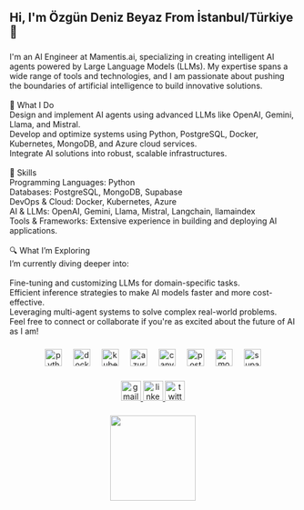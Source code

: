 <h2 align="left">Hi, I'm Özgün Deniz Beyaz From İstanbul/Türkiye 👋</h2>

###

<p align="left">I'm an AI Engineer at Mamentis.ai, specializing in creating intelligent AI agents powered by Large Language Models (LLMs). My expertise spans a wide range of tools and technologies, and I am passionate about pushing the boundaries of artificial intelligence to build innovative solutions.<br><br>🧠 What I Do<br>Design and implement AI agents using advanced LLMs like OpenAI, Gemini, Llama, and Mistral.<br>Develop and optimize systems using Python, PostgreSQL, Docker, Kubernetes, MongoDB, and Azure cloud services.<br>Integrate AI solutions into robust, scalable infrastructures.<br><br>🌟 Skills<br>Programming Languages: Python<br>Databases: PostgreSQL, MongoDB, Supabase<br>DevOps & Cloud: Docker, Kubernetes, Azure<br>AI & LLMs: OpenAI, Gemini, Llama, Mistral, Langchain, llamaindex<br>Tools & Frameworks: Extensive experience in building and deploying AI applications.<br><br>🔍 What I’m Exploring<br>I’m currently diving deeper into:<br><br>Fine-tuning and customizing LLMs for domain-specific tasks.<br>Efficient inference strategies to make AI models faster and more cost-effective.<br>Leveraging multi-agent systems to solve complex real-world problems.<br>Feel free to connect or collaborate if you're as excited about the future of AI as I am!</p>

###

<div align="center">
  <img src="https://cdn.jsdelivr.net/gh/devicons/devicon/icons/python/python-original.svg" height="30" alt="python logo"  />
  <img width="12" />
  <img src="https://cdn.jsdelivr.net/gh/devicons/devicon/icons/docker/docker-original.svg" height="30" alt="docker logo"  />
  <img width="12" />
  <img src="https://cdn.jsdelivr.net/gh/devicons/devicon/icons/kubernetes/kubernetes-plain.svg" height="30" alt="kubernetes logo"  />
  <img width="12" />
  <img src="https://cdn.jsdelivr.net/gh/devicons/devicon/icons/azure/azure-original.svg" height="30" alt="azure logo"  />
  <img width="12" />
  <img src="https://cdn.simpleicons.org/canva/00C4CC" height="30" alt="canva logo"  />
  <img width="12" />
  <img src="https://cdn.simpleicons.org/postgresql/4169E1" height="30" alt="postgresql logo"  />
  <img width="12" />
  <img src="https://cdn.simpleicons.org/mongodb/47A248" height="30" alt="mongodb logo"  />
  <img width="12" />
  <img src="https://cdn.simpleicons.org/supabase/3ECF8E" height="30" alt="supabase logo"  />
</div>

###

<div align="center">
  <a href="https://mail.google.com/mail/u/1/#inbox" target="_blank">
    <img src="https://img.shields.io/static/v1?message=Gmail&logo=gmail&label=&color=D14836&logoColor=white&labelColor=&style=for-the-badge" height="35" alt="gmail logo"  />
  </a>
  <a href="https://www.linkedin.com/in/%C3%B6zg%C3%BCn-deniz-beyaz-713704201/" target="_blank">
    <img src="https://img.shields.io/static/v1?message=LinkedIn&logo=linkedin&label=&color=0077B5&logoColor=white&labelColor=&style=for-the-badge" height="35" alt="linkedin logo"  />
  </a>
  <a href="https://x.com/deniz4ai" target="_blank">
    <img src="https://img.shields.io/static/v1?message=Twitter&logo=twitter&label=&color=1DA1F2&logoColor=white&labelColor=&style=for-the-badge" height="35" alt="twitter logo"  />
  </a>
</div>

###

<div align="center">
  <img height="150" src="https://media1.tenor.com/m/CIfytUZY8MAAAAAd/yugioh-time-to-duel.gif"  />
</div>

###
